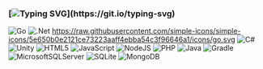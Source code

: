 ### [![Typing SVG](https://readme-typing-svg.herokuapp.com?font=Fira+Code&duration=2000&pause=5000&color=8C00B6&background=3AFF002C&center=true&width=435&separator=%3C&lines=Console.WriteLine(%22Hello%2C+World!%22);)](https://git.io/typing-svg)


<!--
**anonexistent/anonexistent** is a ✨ _special_ ✨ repository because its `README.md` (this file) appears on your GitHub profile.

Here are some ideas to get you started:

**- 🔭 I’m currently working on ...
**- 🌱 I’m currently learning ...
**- 👯 I’m looking to collaborate on ...
**- 🤔 I’m looking for help with ...
**- 💬 Ask me about ...
**- 📫 How to reach me: ...
**- 😄 Pronouns: ...
**- ⚡ Fun fact: ...
**- ♣ 
-->
![Go](https://img.shields.io/badge/go-%2300ADD8.svg?style=for-the-badge&logo=go&logoColor=white)
![.Net](https://img.shields.io/badge/.NET-5C2D91?style=for-the-badge&logo=.net&logoColor=white)
https://raw.githubusercontent.com/simple-icons/simple-icons/5e650b0e2121ce73223aaff4ebba54c3f96646a1/icons/go.svg
![C#](https://img.shields.io/badge/c%23-%23239120.svg?style=for-the-badge&logo=c-sharp&logoColor=white)
![Unity](https://img.shields.io/badge/unity-%23000000.svg?style=for-the-badge&logo=unity&logoColor=white)
![HTML5](https://img.shields.io/badge/html5-%23E34F26.svg?style=for-the-badge&logo=html5&logoColor=white)
![JavaScript](https://img.shields.io/badge/javascript-%23323330.svg?style=for-the-badge&logo=javascript&logoColor=%23F7DF1E)
![NodeJS](https://img.shields.io/badge/node.js-6DA55F?style=for-the-badge&logo=node.js&logoColor=white)
![PHP](https://img.shields.io/badge/php-%23777BB4.svg?style=for-the-badge&logo=php&logoColor=white)
![Java](https://img.shields.io/badge/java-%23ED8B00.svg?style=for-the-badge&logo=openjdk&logoColor=white)
![Gradle](https://img.shields.io/badge/Gradle-02303A.svg?style=for-the-badge&logo=Gradle&logoColor=white)
![MicrosoftSQLServer](https://img.shields.io/badge/Microsoft%20SQL%20Server-CC2927?style=for-the-badge&logo=microsoft%20sql%20server&logoColor=white)
![SQLite](https://img.shields.io/badge/sqlite-%2307405e.svg?style=for-the-badge&logo=sqlite&logoColor=white)
![MongoDB](https://img.shields.io/badge/MongoDB-%234ea94b.svg?style=for-the-badge&logo=mongodb&logoColor=white)

